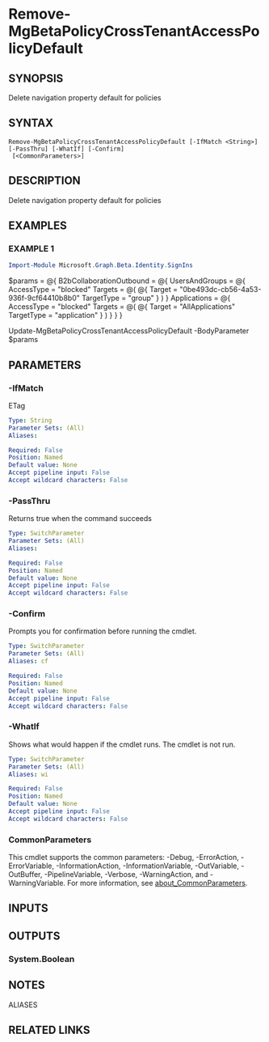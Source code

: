 ﻿---
external help file: Microsoft.Graph.Beta.Identity.SignIns-help.xml
Module Name: Microsoft.Graph.Beta.Identity.SignIns
online version: https://learn.microsoft.com/powershell/module/microsoft.graph.beta.identity.signins/remove-mgbetapolicycrosstenantaccesspolicydefault
schema: 2.0.0
---

# Remove-MgBetaPolicyCrossTenantAccessPolicyDefault

## SYNOPSIS
Delete navigation property default for policies

## SYNTAX

```
Remove-MgBetaPolicyCrossTenantAccessPolicyDefault [-IfMatch <String>] [-PassThru] [-WhatIf] [-Confirm]
 [<CommonParameters>]
```

## DESCRIPTION
Delete navigation property default for policies

## EXAMPLES

### EXAMPLE 1
```powershell
Import-Module Microsoft.Graph.Beta.Identity.SignIns
```

$params = @{
	B2bCollaborationOutbound = @{
		UsersAndGroups = @{
			AccessType = "blocked"
			Targets = @(
				@{
					Target = "0be493dc-cb56-4a53-936f-9cf64410b8b0"
					TargetType = "group"
				}
			)
		}
		Applications = @{
			AccessType = "blocked"
			Targets = @(
				@{
					Target = "AllApplications"
					TargetType = "application"
				}
			)
		}
	}
}

Update-MgBetaPolicyCrossTenantAccessPolicyDefault -BodyParameter $params

## PARAMETERS

### -IfMatch
ETag

```yaml
Type: String
Parameter Sets: (All)
Aliases:

Required: False
Position: Named
Default value: None
Accept pipeline input: False
Accept wildcard characters: False
```

### -PassThru
Returns true when the command succeeds

```yaml
Type: SwitchParameter
Parameter Sets: (All)
Aliases:

Required: False
Position: Named
Default value: None
Accept pipeline input: False
Accept wildcard characters: False
```

### -Confirm
Prompts you for confirmation before running the cmdlet.

```yaml
Type: SwitchParameter
Parameter Sets: (All)
Aliases: cf

Required: False
Position: Named
Default value: None
Accept pipeline input: False
Accept wildcard characters: False
```

### -WhatIf
Shows what would happen if the cmdlet runs.
The cmdlet is not run.

```yaml
Type: SwitchParameter
Parameter Sets: (All)
Aliases: wi

Required: False
Position: Named
Default value: None
Accept pipeline input: False
Accept wildcard characters: False
```

### CommonParameters
This cmdlet supports the common parameters: -Debug, -ErrorAction, -ErrorVariable, -InformationAction, -InformationVariable, -OutVariable, -OutBuffer, -PipelineVariable, -Verbose, -WarningAction, and -WarningVariable. For more information, see [about_CommonParameters](http://go.microsoft.com/fwlink/?LinkID=113216).

## INPUTS

## OUTPUTS

### System.Boolean
## NOTES

ALIASES

## RELATED LINKS
